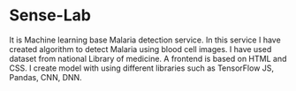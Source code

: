 # Sense-Lab
It is Machine learning base Malaria detection service. In this service I have created algorithm to detect Malaria using blood cell images. I have used dataset from national Library of medicine. A frontend is based on HTML and CSS. I create model with using different libraries such as TensorFlow JS, Pandas, CNN, DNN.

